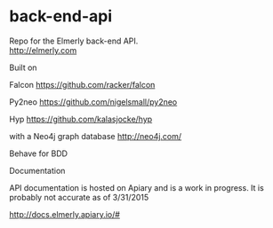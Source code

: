 # back-end-api
Repo for the Elmerly back-end API.  
http://elmerly.com

Built on

Falcon
https://github.com/racker/falcon

Py2neo
https://github.com/nigelsmall/py2neo

Hyp
https://github.com/kalasjocke/hyp

with a Neo4j graph database
http://neo4j.com/

Behave for BDD

Documentation

API documentation is hosted on Apiary and is a work in progress.  It is probably not accurate as of 3/31/2015

http://docs.elmerly.apiary.io/#
